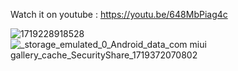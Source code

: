 Watch it on youtube : https://youtu.be/648MbPiag4c

![1719228918528](https://github.com/vishalsoniindia/WoofWhimsy-a-Digital-Pet-Dog/assets/59290454/0e8348df-9a35-401a-9ba2-c6299de24045)
![_storage_emulated_0_Android_data_com miui gallery_cache_SecurityShare_1719372070802](https://github.com/vishalsoniindia/WoofWhimsy-a-Digital-Pet-Dog/assets/59290454/8304c21c-51d2-4e08-8eee-c28491279252)
